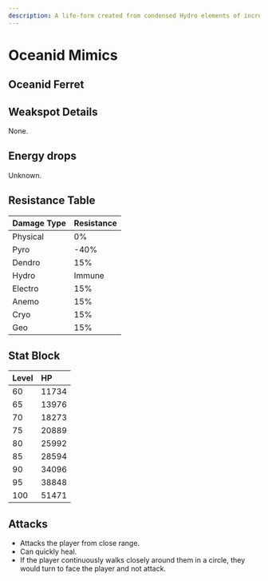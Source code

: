 ```yaml
---
description: A life-form created from condensed Hydro elements of incredible purity. Often attached to bodies of water.It is said that as water bodies become purer, the Hydro elements within grow more abundant, causing the Oceanids to grow more powerful. It is also said by some that Oceanids were once sea creatures from a home far away who carried the fragments of a long-dead god to the many corners of this world. Perhaps they did this so that the love their god held for this world could be spread through the waters to all the land...
---
```


# Oceanid Mimics

## Oceanid Ferret



## Weakspot Details

None.

## Energy drops

Unknown.

## Resistance Table

| Damage Type | Resistance |
| :--- | :--- |
| Physical | 0% |
| Pyro | -40% |
| Dendro | 15% |
| Hydro | Immune |
| Electro | 15% |
| Anemo | 15% |
| Cryo | 15% |
| Geo | 15% |

## Stat Block

| Level | HP |
| :--- | :--- |
| 60 | 11734 |
| 65 | 13976 |
| 70 | 18273 |
| 75 | 20889 |
| 80 | 25992 |
| 85 | 28594 |
| 90 | 34096 |
| 95 | 38848 |
| 100 | 51471 |

## Attacks

* Attacks the player from close range. 
* Can quickly heal. 
* If the player continuously walks closely around them in a circle, they would turn to face the player and not attack.
